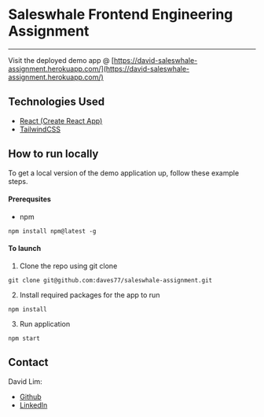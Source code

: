# Saleswhale Frontend Engineering Assignment
---
Visit the deployed demo app @ [https://david-saleswhale-assignment.herokuapp.com/](https://david-saleswhale-assignment.herokuapp.com/)

## Technologies Used
- [React (Create React App)]()
- [TailwindCSS]() 

## How to run locally
To get a local version of the demo application up, follow these example steps.

#### Prerequsites
- npm
```
npm install npm@latest -g
```

#### To launch
1. Clone the repo using git clone
```
git clone git@github.com:daves77/saleswhale-assignment.git
```


2. Install required packages for the app to run 
```
npm install
```

3. Run application
```
npm start
```


## Contact
David Lim: 
- [Github](https://github.com/daves77)
- [LinkedIn](https://www.linkedin.com/in/david-lim77/)
